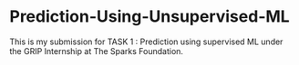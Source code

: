 # Prediction-Using-Unsupervised-ML
This is my submission for TASK 1 : Prediction using supervised ML under the GRIP Internship at The Sparks Foundation.
